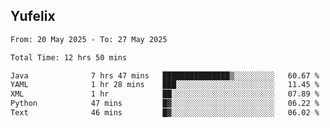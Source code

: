 ## Yufelix

<!--START_SECTION:waka-->

```txt
From: 20 May 2025 - To: 27 May 2025

Total Time: 12 hrs 50 mins

Java              7 hrs 47 mins   ███████████████▒░░░░░░░░░   60.67 %
YAML              1 hr 28 mins    ███░░░░░░░░░░░░░░░░░░░░░░   11.45 %
XML               1 hr            ██░░░░░░░░░░░░░░░░░░░░░░░   07.89 %
Python            47 mins         █▓░░░░░░░░░░░░░░░░░░░░░░░   06.22 %
Text              46 mins         █▓░░░░░░░░░░░░░░░░░░░░░░░   06.02 %
```

<!--END_SECTION:waka-->

